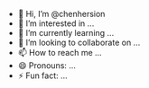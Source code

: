 - 👋 Hi, I’m @chenhersion
- 👀 I’m interested in ...
- 🌱 I’m currently learning ...
- 💞️ I’m looking to collaborate on ...
- 📫 How to reach me ...
- 😄 Pronouns: ...
- ⚡ Fun fact: ...

<!---
chenhersion/chenhersion is a ✨ special ✨ repository because its `README.md` (this file) appears on your GitHub profile.
You can click the Preview link to take a look at your changes.
--->
